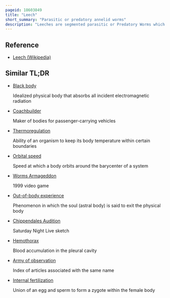 ```yaml
---
pageid: 18603849
title: "Leech"
short_summary: "Parasitic or predatory annelid worms"
description: "Leeches are segmented parasitic or Predatory Worms which comprise the Subclass Hirudinea within the Annelida Phylum. They are closely related to the Oligochaetes which include the Earthworm and like them have soft Muscular segmented Bodies which can extend and Contract. Both Groups are Hermaphrodites and have a Clitellum, but leeches typically differ from the Oligochaetes in having Suckers at both Ends and in having ring Markings that do not correspond with their internal Segmentation. The Body is muscular and relatively solid, and the Coelom, the spacious Body Cavity found in other Annelids, is reduced to small Channels."
---
```


## Reference

- [Leech (Wikipedia)](https://en.wikipedia.org/?curid=18603849)

## Similar TL;DR

- [Black body](/tldr/en/black-body)

  Idealized physical body that absorbs all incident electromagnetic radiation

- [Coachbuilder](/tldr/en/coachbuilder)

  Maker of bodies for passenger-carrying vehicles

- [Thermoregulation](/tldr/en/thermoregulation)

  Ability of an organism to keep its body temperature within certain boundaries

- [Orbital speed](/tldr/en/orbital-speed)

  Speed at which a body orbits around the barycenter of a system

- [Worms Armageddon](/tldr/en/worms-armageddon)

  1999 video game

- [Out-of-body experience](/tldr/en/out-of-body-experience)

  Phenomenon in which the soul (astral body) is said to exit the physical body

- [Chippendales Audition](/tldr/en/chippendales-audition)

  Saturday Night Live sketch

- [Hemothorax](/tldr/en/hemothorax)

  Blood accumulation in the pleural cavity

- [Army of observation](/tldr/en/army-of-observation)

  Index of articles associated with the same name

- [Internal fertilization](/tldr/en/internal-fertilization)

  Union of an egg and sperm to form a zygote within the female body
